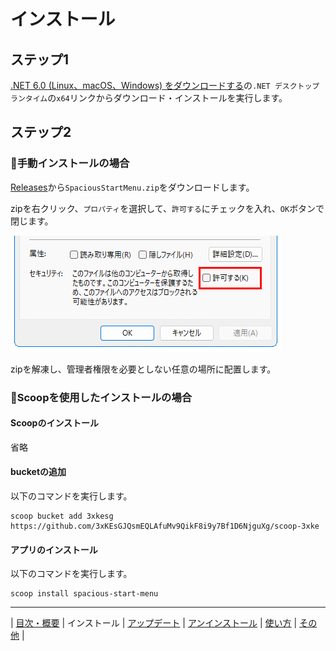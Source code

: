 
# インストール

## ステップ1

[.NET 6.0 (Linux、macOS、Windows) をダウンロードする](https://dotnet.microsoft.com/download/dotnet/6.0)の`.NET デスクトップ ランタイム`の`x64`リンクからダウンロード・インストールを実行します。

## ステップ2

### 💠手動インストールの場合

[Releases](https://github.com/3xKEsGJQsmEQLAfuMv9QikF8i9y7Bf1D6NjguXg/spacious-start-menu/releases)から`SpaciousStartMenu.zip`をダウンロードします。

zipを右クリック、`プロパティ`を選択して、`許可する`にチェックを入れ、`OK`ボタンで閉じます。

![プロパティ](img/install01-ja.png)
  
zipを解凍し、管理者権限を必要としない任意の場所に配置します。

### 💠Scoopを使用したインストールの場合

#### Scoopのインストール

省略

#### bucketの追加

以下のコマンドを実行します。

```
scoop bucket add 3xkesg https://github.com/3xKEsGJQsmEQLAfuMv9QikF8i9y7Bf1D6NjguXg/scoop-3xke
```

#### アプリのインストール

以下のコマンドを実行します。

```
scoop install spacious-start-menu
```

---

| [目次・概要](index-ja.md) | インストール | [アップデート](update-ja.md) | [アンインストール](uninstall-ja.md) | [使い方](usage-ja.md) | [その他](other-ja.md) |


